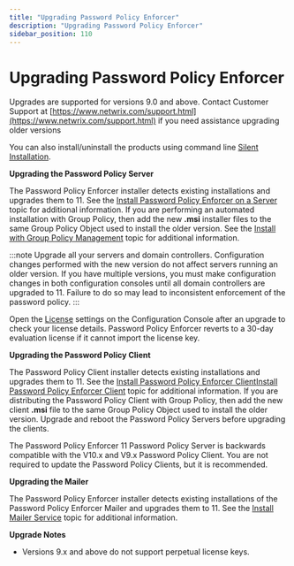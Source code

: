 ```yaml
---
title: "Upgrading Password Policy Enforcer"
description: "Upgrading Password Policy Enforcer"
sidebar_position: 110
---
```


# Upgrading Password Policy Enforcer

Upgrades are supported for versions 9.0 and above. Contact Customer Support at
[https://www.netwrix.com/support.html](https://www.netwrix.com/support.html) if you need assistance
upgrading older versions

You can also install/uninstall the products using command line
[Silent Installation](/docs/passwordpolicyenforcer/11.0/admin/command_line_interface.md#silent-installation).

**Upgrading the Password Policy Server**

The Password Policy Enforcer installer detects existing installations and upgrades them to 11. See
the [Install Password Policy Enforcer on a Server](/docs/passwordpolicyenforcer/11.0/installation/installationserver.md) topic for additional
information. If you are performing an automated installation with Group Policy, then add the new
**.msi** installer files to the same Group Policy Object used to install the older version. See the
[Install with Group Policy Management](/docs/passwordpolicyenforcer/11.0/installation/installationgpm.md) topic for additional information.

:::note
Upgrade all your servers and domain controllers. Configuration changes performed with the
new version do not affect servers running an older version. If you have multiple versions, you must
make configuration changes in both configuration consoles until all domain controllers are upgraded
to 11. Failure to do so may lead to inconsistent enforcement of the password policy.
:::


Open the [License](/docs/passwordpolicyenforcer/11.0/admin/configconsole.md#license) settings on the Configuration Console
after an upgrade to check your license details. Password Policy Enforcer reverts to a 30-day
evaluation license if it cannot import the license key.

**Upgrading the Password Policy Client**

The Password Policy Client installer detects existing installations and upgrades them to 11. See the
[Install Password Policy Enforcer Client](/docs/passwordpolicyenforcer/11.0/installation/installationclient.md)[Install Password Policy Enforcer Client](/docs/passwordpolicyenforcer/11.0/installation/installationclient.md)
topic for additional information. If you are distributing the Password Policy Client with Group
Policy, then add the new client **.msi** file to the same Group Policy Object used to install the
older version. Upgrade and reboot the Password Policy Servers before upgrading the clients.

The Password Policy Enforcer 11 Password Policy Server is backwards compatible with the V10.x and
V9.x Password Policy Client. You are not required to update the Password Policy Clients, but it is
recommended.

**Upgrading the Mailer**

The Password Policy Enforcer installer detects existing installations of the Password Policy
Enforcer Mailer and upgrades them to 11. See the [Install Mailer Service](/docs/passwordpolicyenforcer/11.0/installation/installationmailer.md)
topic for additional information.

**Upgrade Notes**

- Versions 9.x and above do not support perpetual license keys.
